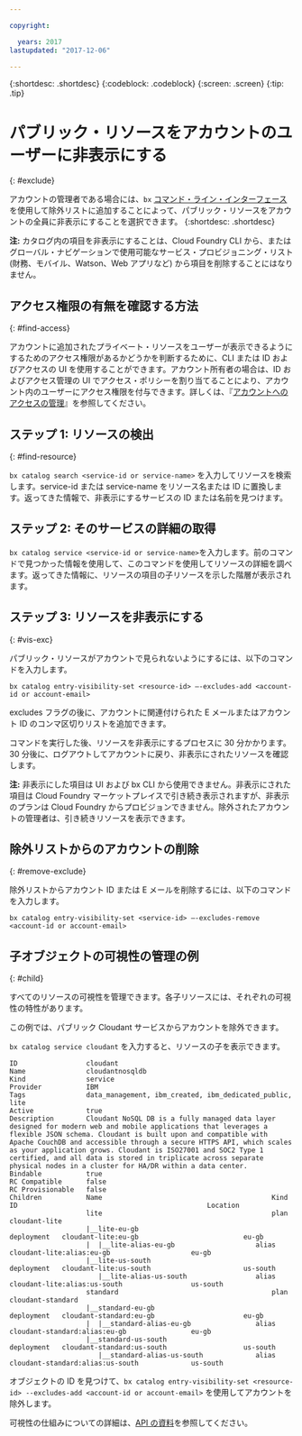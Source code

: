 ```yaml
---

copyright:

  years: 2017
lastupdated: "2017-12-06"

---
```


{:shortdesc: .shortdesc}
{:codeblock: .codeblock}
{:screen: .screen}
{:tip: .tip}

# パブリック・リソースをアカウントのユーザーに非表示にする
{: #exclude}

アカウントの管理者である場合には、`bx` [コマンド・ライン・インターフェース](/docs/cli/reference/bluemix_cli/bx_cli.html#bluemix_catalog_entry_visibility_set)を使用して除外リストに追加することによって、パブリック・リソースをアカウントの全員に非表示にすることを選択できます。
{:shortdesc: .shortdesc}

**注:** カタログ内の項目を非表示にすることは、Cloud Foundry CLI から、またはグローバル・ナビゲーションで使用可能なサービス・プロビジョニング・リスト (財務、モバイル、Watson、Web アプリなど) から項目を削除することにはなりません。

## アクセス権限の有無を確認する方法
{: #find-access}

アカウントに追加されたプライベート・リソースをユーザーが表示できるようにするためのアクセス権限があるかどうかを判断するために、CLI または ID およびアクセスの UI を使用することができます。アカウント所有者の場合は、ID およびアクセス管理の UI でアクセス・ポリシーを割り当てることにより、アカウント内のユーザーにアクセス権限を付与できます。詳しくは、『[アカウントへのアクセスの管理](access.html)』を参照してください。

## ステップ 1: リソースの検出
{: #find-resource}

`bx catalog search <service-id or service-name>` を入力してリソースを検索します。service-id または service-name をリソース名または ID に置換します。返ってきた情報で、非表示にするサービスの ID または名前を見つけます。

## ステップ 2: そのサービスの詳細の取得

`bx catalog service <service-id or service-name>`を入力します。前のコマンドで見つかった情報を使用して、このコマンドを使用してリソースの詳細を調べます。返ってきた情報に、リソースの項目の子リソースを示した階層が表示されます。

## ステップ 3: リソースを非表示にする
{: #vis-exc}

パブリック・リソースがアカウントで見られないようにするには、以下のコマンドを入力します。

`bx catalog entry-visibility-set <resource-id> —-excludes-add <account-id or account-email>`

excludes フラグの後に、アカウントに関連付けられた E メールまたはアカウント ID のコンマ区切りリストを追加できます。

コマンドを実行した後、リソースを非表示にするプロセスに 30 分かかります。30 分後に、ログアウトしてアカウントに戻り、非表示にされたリソースを確認します。

**注:** 非表示にした項目は UI および bx CLI から使用できません。非表示にされた項目は Cloud Foundry マーケットプレイスで引き続き表示されますが、非表示のプランは Cloud Foundry からプロビジョンできません。除外されたアカウントの管理者は、引き続きリソースを表示できます。

## 除外リストからのアカウントの削除
{: #remove-exclude}

除外リストからアカウント ID または E メールを削除するには、以下のコマンドを入力します。

`bx catalog entry-visibility-set <service-id> —-excludes-remove <account-id or account-email>`

## 子オブジェクトの可視性の管理の例
{: #child}

すべてのリソースの可視性を管理できます。各子リソースには、それぞれの可視性の特性があります。

この例では、パブリック Cloudant サービスからアカウントを除外できます。

`bx catalog service cloudant` を入力すると、リソースの子を表示できます。

```
ID                 cloudant
Name               cloudantnosqldb
Kind               service
Provider           IBM
Tags               data_management, ibm_created, ibm_dedicated_public, lite
Active             true
Description        Cloudant NoSQL DB is a fully managed data layer designed for modern web and mobile applications that leverages a flexible JSON schema. Cloudant is built upon and compatible with Apache CouchDB and accessible through a secure HTTPS API, which scales as your application grows. Cloudant is ISO27001 and SOC2 Type 1 certified, and all data is stored in triplicate across separate physical nodes in a cluster for HA/DR within a data center.
Bindable           true
RC Compatible      false
RC Provisionable   false
Children           Name                                          Kind         ID                                               Location
                   lite                                          plan         cloudant-lite
                   |__lite-eu-gb                             deployment   cloudant-lite:eu-gb                          eu-gb
                   |  |__lite-alias-eu-gb                    alias        cloudant-lite:alias:eu-gb                    eu-gb
                   |__lite-us-south                          deployment   cloudant-lite:us-south                       us-south
                      |__lite-alias-us-south                 alias        cloudant-lite:alias:us-south                 us-south
                   standard                                      plan         cloudant-standard
                   |__standard-eu-gb                         deployment   cloudant-standard:eu-gb                      eu-gb
                   |  |__standard-alias-eu-gb                alias        cloudant-standard:alias:eu-gb                eu-gb
                   |__standard-us-south                      deployment   cloudant-standard:us-south                   us-south
                      |__standard-alias-us-south             alias        cloudant-standard:alias:us-south             us-south
```

オブジェクトの ID を見つけて、`bx catalog entry-visibility-set <resource-id> --excludes-add <account-id or account-email>` を使用してアカウントを除外します。

可視性の仕組みについての詳細は、[API の資料](https://console.bluemix.net/apidocs/682)を参照してください。
